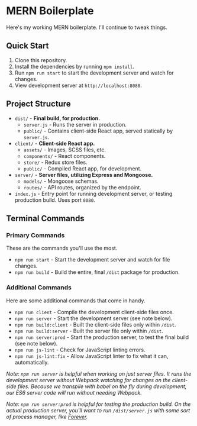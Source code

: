 # MERN Boilerplate

Here's my working MERN boilerplate. I'll continue to tweak things.

## Quick Start

1. Clone this repository.
2. Install the dependencies by running `npm install`.
3. Run `npm run start` to start the development server and watch for changes.
4. View development server at `http://localhost:8080`.

## Project Structure

* `dist/` - **Final build, for production.**
    * `server.js` - Runs the server in production.
    * `public/` - Contains client-side React app, served statically by `server.js`.
* `client/` - **Client-side React app.**
    * `assets/` - Images, SCSS files, etc.
    * `components/` - React components.
    * `store/` - Redux store files.
    * `public/` - Compiled React app, for development.
* `server/` - **Server files, utilizing Express and Mongoose.**
    * `models/` -  Mongoose schemas.
    * `routes/` -  API routes, organized by the endpoint.
* `index.js` - Entry point for running development server, or testing production build. Uses port `8080`.

## Terminal Commands

### Primary Commands

These are the commands you'll use the most.

* `npm run start` - Start the development server and watch for file changes.
* `npm run build` - Build the entire, final `/dist` package for production.

### Additional Commands

Here are some additional commands that come in handy.

* `npm run client` - Compile the development client-side files once.
* `npm run server` - Start the development server (see note below).
* `npm run build:client` - Built the client-side files only within `/dist`.
* `npm run build:server` - Built the server file only within `/dist`.
* `npm run server:prod` - Start the production server, to test the final build (see note below).
* `npm run js-lint` - Check for JavaScript linting errors.
* `npm run js-lint:fix` - Allow JavaScript linter to fix what it can, automatically.

*Note: `npm run server` is helpful when working on just server files. It runs the development server without Webpack watching for changes on the client-side files. Because we transpile with babel on the fly during development, our ES6 server code will run without needing Webpack.*

*Note: `npm run server:prod` is helpful for testing the production build. On the actual production server, you'll want to run `/dist/server.js` with some sort of process manager, like [Forever](https://expressjs.com/en/advanced/pm.html#forever).*
